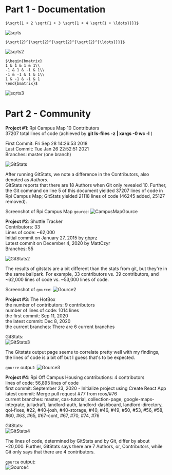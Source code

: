 # Part 1 - Documentation  
``` $\sqrt{1 + 2 \sqrt{1 + 3 \sqrt{1 + 4 \sqrt{1 + \ldots}}}}$ ```  
  
![sqrts](/labs/lab-03/images/latex1.png)

```$\sqrt{2}^{\sqrt{2}^{\sqrt{2}^{\sqrt{2}^{\ldots}}}}$```  
  
![sqrts2](/labs/lab-03/images/latex2.png)

 ```
 $\begin{bmatrix}
1 & 1 & 1 & 1\\
-1 & 1 & -1 & 1\\
-1 & -1 & 1 & 1\\
1 & -1 & -1 & 1
\end{bmatrix}$
 ```  
   
![sqrts3](/labs/lab-03/images/latex3.png)

# Part 2 - Community 

**Project #1**: Rpi Campus Map
10 Contributors  
37207 total lines of code (achieved by **git ls-files -z | xargs -0 wc -l** )

First Commit: Fri Sep 28 14:26:53 2018  
Last Commit: Tue Jan 26 22:52:51 2021  
Branches: master (one branch)  

![GitStats](/labs/lab-03/images/gitstats.png)

After running GitStats, we note a difference in the Contributors, also denoted as *Authors*.  
GitStats reports that there are 18 Authors when Git only revealed 10. Further, the Git
command on line 5 of this document yielded 37207 lines of code in Rpi Campus Map; GitStats
yielded 21118 lines of code (46245 added, 25127 removed).

Screenshot of Rpi Campus Map `gource`:
![CampusMapGource](/labs/lab-03/images/gource.png)

**Project #2**: Shuttle Tracker  
Contributors: 33  
Lines of code: ~62,000  
Initial commit on January 27, 2015 by gbprz  
Latest commit on December 4, 2020 by MattCzyr  
Branches: 55  

![GitStats2](/labs/lab-03/images/shuttletrackerstats.png)

The results of gitstats are a bit different than the stats from git, but they're in the same ballpark. For example, 33 contributors vs. 39 contributors, and ~62,000 lines of code vs. ~53,000 lines of code.

Screenshot of `gource`:
![Gource2](/labs/lab-03/images/shuttletrackergource.png)

**Project #3**: The HotBox  
the number of contributors: 9 contributors  
number of lines of code: 1014 lines  
the first commit: Sep 11, 2020  
the latest commit: Dec 8, 2020  
the current branches: There are 6 current branches  

GitStats:  
![GitStats3](/labs/lab-03/images/hotboxstats.png)

The Gitstats output page seems to correlate pretty well with my findings, the lines of code is a bit off but I guess that's to be expected.

`gource` output:
![Gource3](/labs/lab-03/images/hotboxgource.png)  

**Project #4**: Rpi Off Campus Housing
contributions: 4 contributors  
lines of code: 56,895 lines of code  
first commit: September 23, 2020 - Initialize project using Create React App  
latest commit: Merge pull request #77 from rcos/#76  
current branches: master, cas-tutorial, collection-page, google-maps-integrate, juliadraft, landlord-auth, landlord-dashboard, landlord-directory, qol-fixes, #22, #40-josh, #40-storage, #40, #46, #49, #50, #53, #56, #58, #60, #63, #65, #67-cont, #67, #70, #74, #76  

GitStats:  
![GitStats4](/labs/lab-03/images/campusstats.png)

The lines of code, determined by GitStats and by Git, differ by about ~20,000. Further, GitStats says there are 7 Authors, or, Contributors, while
Git only says that there are 4 contributors.  

`gource` output:  
![Gource4](/labs/lab-03/images/campusgource.png)

